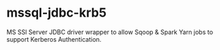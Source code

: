 # mssql-jdbc-krb5
MS SSl Server JDBC driver wrapper to allow Sqoop &amp; Spark Yarn jobs to support Kerberos Authentication.
